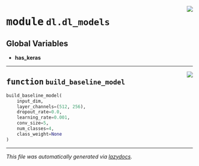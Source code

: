 <!-- markdownlint-disable -->

<a href="https://github.com/benlansdell/behaveml/blob/master/behaveml/dl/dl_models.py#L0"><img align="right" style="float:right;" src="https://img.shields.io/badge/-source-cccccc?style=flat-square"></a>

# <kbd>module</kbd> `dl.dl_models`




**Global Variables**
---------------
- **has_keras**

---

<a href="https://github.com/benlansdell/behaveml/blob/master/behaveml/dl/dl_models.py#L12"><img align="right" style="float:right;" src="https://img.shields.io/badge/-source-cccccc?style=flat-square"></a>

## <kbd>function</kbd> `build_baseline_model`

```python
build_baseline_model(
    input_dim,
    layer_channels=(512, 256),
    dropout_rate=0.0,
    learning_rate=0.001,
    conv_size=5,
    num_classes=4,
    class_weight=None
)
```








---

_This file was automatically generated via [lazydocs](https://github.com/ml-tooling/lazydocs)._

